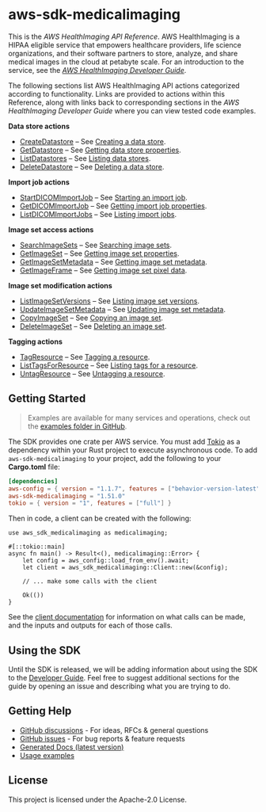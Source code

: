 # aws-sdk-medicalimaging

This is the _AWS HealthImaging API Reference_. AWS HealthImaging is a HIPAA eligible service that empowers healthcare providers, life science organizations, and their software partners to store, analyze, and share medical images in the cloud at petabyte scale. For an introduction to the service, see the [_AWS HealthImaging Developer Guide_](https://docs.aws.amazon.com/healthimaging/latest/devguide/what-is.html).

The following sections list AWS HealthImaging API actions categorized according to functionality. Links are provided to actions within this Reference, along with links back to corresponding sections in the _AWS HealthImaging Developer Guide_ where you can view tested code examples.

__Data store actions__
  - [CreateDatastore](https://docs.aws.amazon.com/healthimaging/latest/APIReference/API_CreateDatastore.html) – See [Creating a data store](https://docs.aws.amazon.com/healthimaging/latest/devguide/create-data-store.html).
  - [GetDatastore](https://docs.aws.amazon.com/healthimaging/latest/APIReference/API_GetDatastore.html) – See [Getting data store properties](https://docs.aws.amazon.com/healthimaging/latest/devguide/get-data-store.html).
  - [ListDatastores](https://docs.aws.amazon.com/healthimaging/latest/APIReference/API_ListDatastores.html) – See [Listing data stores](https://docs.aws.amazon.com/healthimaging/latest/devguide/list-data-stores.html).
  - [DeleteDatastore](https://docs.aws.amazon.com/healthimaging/latest/APIReference/API_DeleteDatastore.html) – See [Deleting a data store](https://docs.aws.amazon.com/healthimaging/latest/devguide/delete-data-store.html).

__Import job actions__
  - [StartDICOMImportJob](https://docs.aws.amazon.com/healthimaging/latest/APIReference/API_StartDICOMImportJob.html) – See [Starting an import job](https://docs.aws.amazon.com/healthimaging/latest/devguide/start-dicom-import-job.html).
  - [GetDICOMImportJob](https://docs.aws.amazon.com/healthimaging/latest/APIReference/API_GetDICOMImportJob.html) – See [Getting import job properties](https://docs.aws.amazon.com/healthimaging/latest/devguide/get-dicom-import-job.html).
  - [ListDICOMImportJobs](https://docs.aws.amazon.com/healthimaging/latest/APIReference/API_ListDICOMImportJobs.html) – See [Listing import jobs](https://docs.aws.amazon.com/healthimaging/latest/devguide/list-dicom-import-jobs.html).

__Image set access actions__
  - [SearchImageSets](https://docs.aws.amazon.com/healthimaging/latest/APIReference/API_SearchImageSets.html) – See [Searching image sets](https://docs.aws.amazon.com/healthimaging/latest/devguide/search-image-sets.html).
  - [GetImageSet](https://docs.aws.amazon.com/healthimaging/latest/APIReference/API_GetImageSet.html) – See [Getting image set properties](https://docs.aws.amazon.com/healthimaging/latest/devguide/get-image-set-properties.html).
  - [GetImageSetMetadata](https://docs.aws.amazon.com/healthimaging/latest/APIReference/API_GetImageSetMetadata.html) – See [Getting image set metadata](https://docs.aws.amazon.com/healthimaging/latest/devguide/get-image-set-metadata.html).
  - [GetImageFrame](https://docs.aws.amazon.com/healthimaging/latest/APIReference/API_GetImageFrame.html) – See [Getting image set pixel data](https://docs.aws.amazon.com/healthimaging/latest/devguide/get-image-frame.html).

__Image set modification actions__
  - [ListImageSetVersions](https://docs.aws.amazon.com/healthimaging/latest/APIReference/API_ListImageSetVersions.html) – See [Listing image set versions](https://docs.aws.amazon.com/healthimaging/latest/devguide/list-image-set-versions.html).
  - [UpdateImageSetMetadata](https://docs.aws.amazon.com/healthimaging/latest/APIReference/API_UpdateImageSetMetadata.html) – See [Updating image set metadata](https://docs.aws.amazon.com/healthimaging/latest/devguide/update-image-set-metadata.html).
  - [CopyImageSet](https://docs.aws.amazon.com/healthimaging/latest/APIReference/API_CopyImageSet.html) – See [Copying an image set](https://docs.aws.amazon.com/healthimaging/latest/devguide/copy-image-set.html).
  - [DeleteImageSet](https://docs.aws.amazon.com/healthimaging/latest/APIReference/API_DeleteImageSet.html) – See [Deleting an image set](https://docs.aws.amazon.com/healthimaging/latest/devguide/delete-image-set.html).

__Tagging actions__
  - [TagResource](https://docs.aws.amazon.com/healthimaging/latest/APIReference/API_TagResource.html) – See [Tagging a resource](https://docs.aws.amazon.com/healthimaging/latest/devguide/tag-resource.html).
  - [ListTagsForResource](https://docs.aws.amazon.com/healthimaging/latest/APIReference/API_ListTagsForResource.html) – See [Listing tags for a resource](https://docs.aws.amazon.com/healthimaging/latest/devguide/list-tag-resource.html).
  - [UntagResource](https://docs.aws.amazon.com/healthimaging/latest/APIReference/API_UntagResource.html) – See [Untagging a resource](https://docs.aws.amazon.com/healthimaging/latest/devguide/untag-resource.html).

## Getting Started

> Examples are available for many services and operations, check out the
> [examples folder in GitHub](https://github.com/awslabs/aws-sdk-rust/tree/main/examples).

The SDK provides one crate per AWS service. You must add [Tokio](https://crates.io/crates/tokio)
as a dependency within your Rust project to execute asynchronous code. To add `aws-sdk-medicalimaging` to
your project, add the following to your **Cargo.toml** file:

```toml
[dependencies]
aws-config = { version = "1.1.7", features = ["behavior-version-latest"] }
aws-sdk-medicalimaging = "1.51.0"
tokio = { version = "1", features = ["full"] }
```

Then in code, a client can be created with the following:

```rust,no_run
use aws_sdk_medicalimaging as medicalimaging;

#[::tokio::main]
async fn main() -> Result<(), medicalimaging::Error> {
    let config = aws_config::load_from_env().await;
    let client = aws_sdk_medicalimaging::Client::new(&config);

    // ... make some calls with the client

    Ok(())
}
```

See the [client documentation](https://docs.rs/aws-sdk-medicalimaging/latest/aws_sdk_medicalimaging/client/struct.Client.html)
for information on what calls can be made, and the inputs and outputs for each of those calls.

## Using the SDK

Until the SDK is released, we will be adding information about using the SDK to the
[Developer Guide](https://docs.aws.amazon.com/sdk-for-rust/latest/dg/welcome.html). Feel free to suggest
additional sections for the guide by opening an issue and describing what you are trying to do.

## Getting Help

* [GitHub discussions](https://github.com/awslabs/aws-sdk-rust/discussions) - For ideas, RFCs & general questions
* [GitHub issues](https://github.com/awslabs/aws-sdk-rust/issues/new/choose) - For bug reports & feature requests
* [Generated Docs (latest version)](https://awslabs.github.io/aws-sdk-rust/)
* [Usage examples](https://github.com/awslabs/aws-sdk-rust/tree/main/examples)

## License

This project is licensed under the Apache-2.0 License.

